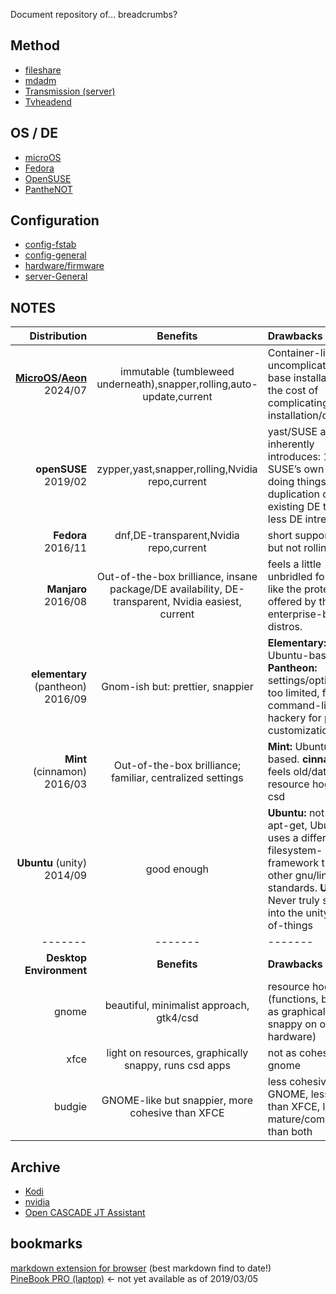 Document repository of... breadcrumbs? 

## Method
- [fileshare](fileshare/README.md)  
- [mdadm](mdadm.md)  
- [Transmission (server)](serverConfigTransmission.md)  
- [Tvheadend](serverConfigTVH.md)  

## OS / DE
- [microOS](microOS.md)  
- [Fedora](fedora.md)  
- [OpenSUSE](opensuse.md)  
- [PantheNOT](pantheNOT/README.md)  

## Configuration
- [config-fstab](fstab.md)  
- [config-general](config.md)  
- [hardware/firmware](hardware/README.md)
- [server-General](serverConfigGeneral.md)  

## NOTES

Distribution	|	Benefits |	Drawbacks
--:|:--:|:--
**[MicroOS](https://en.opensuse.org/Portal:MicroOS)/[Aeon](https://en.opensuse.org/Portal:Aeon)** 2024/07	|	immutable (tumbleweed underneath),snapper,rolling,auto-update,current	| Container-life uncomplicates the base installation at the cost of complicating app installation/operation
**openSUSE** 2019/02	|	zypper,yast,snapper,rolling,Nvidia repo,current	| yast/SUSE approach inherently introduces: 1) SUSE’s own way of doing things 2) a duplication of existing DE tools 3) less DE intregration
**Fedora** 2016/11	|	dnf,DE-transparent,Nvidia repo,current	| short support life, but not rolling.
**Manjaro** 2016/08	|	Out-of-the-box brilliance, insane package/DE availability, DE-transparent, Nvidia easiest, current	| feels a little unbridled for me. I like the protections offered by the enterprise-backed distros.
**elementary** (pantheon) 2016/09|	Gnom-ish but: prettier, snappier	| **Elementary:** Ubuntu-based. **Pantheon:** settings/options are too limited, forcing command-line hackery for petty customization
**Mint** (cinnamon) 2016/03	|	Out-of-the-box brilliance; familiar, centralized settings	| **Mint:** Ubuntu-based. **cinnamon:** feels old/dated, resource hog, anti-csd
**Ubuntu** (unity) 2014/09	|	good enough	| **Ubuntu:** not a fan of apt-get, Ubuntu uses a different filesystem-framework than the other gnu/linux standards. **Unity:** Never truly settled into the unity way-of-things
------- | ------- | -------
**Desktop Environment**	|	**Benefits**	|	**Drawbacks**
gnome	|	beautiful, minimalist approach, gtk4/csd | resource hog (functions, but not as graphically snappy on older hardware)
xfce	|	light on resources, graphically snappy, runs csd apps | not as cohesive as gnome
budgie	|	GNOME-like but snappier, more cohesive than XFCE	| less cohesive than GNOME, less snappy than XFCE, less mature/complete than both

## Archive
- [Kodi](archive/kodi-gen.md)  
- [nvidia](archive/nvidia.md)  
- [Open CASCADE JT Assistant](archive/jtviewer.md)  

## bookmarks
[markdown extension for browser](https://github.com/simov/markdown-viewer) (best markdown find to date!)  
[PineBook PRO (laptop)](https://forum.pine64.org/showthread.php?tid=7093&pid=43850#pid43850) <- not yet available as of 2019/03/05  
